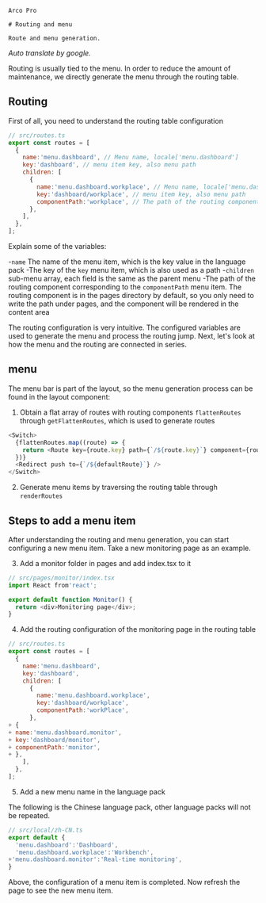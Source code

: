 `````
Arco Pro

# Routing and menu

Route and menu generation.
`````

*Auto translate by google.*

Routing is usually tied to the menu. In order to reduce the amount of maintenance, we directly generate the menu through the routing table.

## Routing

First of all, you need to understand the routing table configuration

```js
// src/routes.ts
export const routes = [
  {
    name:'menu.dashboard', // Menu name, locale['menu.dashboard']
    key:'dashboard', // menu item key, also menu path
    children: [
      {
        name:'menu.dashboard.workplace', // Menu name, locale['menu.dashboard.workplace']
        key:'dashboard/workplace', // menu item key, also menu path
        componentPath:'workplace', // The path of the routing component of the menu in the pages directory
      },
    ],
  },
];
```

Explain some of the variables:

-`name` The name of the menu item, which is the key value in the language pack
-The key of the `key` menu item, which is also used as a path
-`children` sub-menu array, each field is the same as the parent menu
-The path of the routing component corresponding to the `componentPath` menu item. The routing component is in the pages directory by default, so you only need to write the path under pages, and the component will be rendered in the content area

The routing configuration is very intuitive. The configured variables are used to generate the menu and process the routing jump. Next, let's look at how the menu and the routing are connected in series.

## menu

The menu bar is part of the layout, so the menu generation process can be found in the layout component:

1. Obtain a flat array of routes with routing components `flattenRoutes` through `getFlattenRoutes`, which is used to generate routes

```js
<Switch>
  {flattenRoutes.map((route) => {
    return <Route key={route.key} path={`/${route.key}`} component={route.component} />;
  })}
  <Redirect push to={`/${defaultRoute}`} />
</Switch>
```

2. Generate menu items by traversing the routing table through `renderRoutes`

## Steps to add a menu item

After understanding the routing and menu generation, you can start configuring a new menu item. Take a new monitoring page as an example.

3. Add a monitor folder in pages and add index.tsx to it

```js
// src/pages/monitor/index.tsx
import React from'react';

export default function Monitor() {
  return <div>Monitoring page</div>;
}
```

4. Add the routing configuration of the monitoring page in the routing table

```js
// src/routes.ts
export const routes = [
  {
    name:'menu.dashboard',
    key:'dashboard',
    children: [
      {
        name:'menu.dashboard.workplace',
        key:'dashboard/workplace',
        componentPath:'workPlace',
      },
+ {
+ name:'menu.dashboard.monitor',
+ key:'dashboard/monitor',
+ componentPath:'monitor',
+ },
    ],
  },
];
```

5. Add a new menu name in the language pack

The following is the Chinese language pack, other language packs will not be repeated.

```js
// src/local/zh-CN.ts
export default {
  'menu.dashboard':'Dashboard',
  'menu.dashboard.workplace':'Workbench',
+'menu.dashboard.monitor':'Real-time monitoring',
}
```

Above, the configuration of a menu item is completed. Now refresh the page to see the new menu item.
